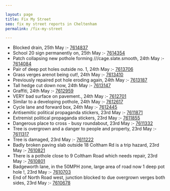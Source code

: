 ```yaml
---

layout: page
title: Fix My Street
seo: fix my street reports in Cheltenham
permalink: /fix-my-street

---
```


<!-- fix_marker starts -->

- Blocked drain, 25th May :- [7614837](https://www.fixmystreet.com/report/7614837)
- School 20 sign permanently on, 25th May :- [7614354](https://www.fixmystreet.com/report/7614354)
- Patch collapsing new pothole forming ///cage.slate.smooth, 24th May :- [7614084](https://www.fixmystreet.com/report/7614084)
- Pair of deep pot holes outside no. 1, 24th May :- [7613706](https://www.fixmystreet.com/report/7613706)
- Grass verges arenot being cut!, 24th May :- [7613410](https://www.fixmystreet.com/report/7613410)
- Previously repaired pot hole eroding again, 24th May :- [7613187](https://www.fixmystreet.com/report/7613187)
- Tall hedge cut down now, 24th May :- [7613147](https://www.fixmystreet.com/report/7613147)
- Graffiti, 24th May :- [7612959](https://www.fixmystreet.com/report/7612959)
- VERY bad surface on pavement., 24th May :- [7612701](https://www.fixmystreet.com/report/7612701)
- Similar to a developing pothole, 24th May :- [7612617](https://www.fixmystreet.com/report/7612617)
- Cycle lane and forward box, 24th May :- [7612445](https://www.fixmystreet.com/report/7612445)
- Antisemitic political propaganda stickers, 23rd May :- [7611871](https://www.fixmystreet.com/report/7611871)
- Extremist political propaganda stickers, 23rd May :- [7611855](https://www.fixmystreet.com/report/7611855)
- Dangerous place to cross - busy roundabout, 23rd May :- [7611332](https://www.fixmystreet.com/report/7611332)
- Tree is overgrown and a danger to people and property, 23rd May :- [7611317](https://www.fixmystreet.com/report/7611317)
- Tree is damaged, 23rd May :- [7611222](https://www.fixmystreet.com/report/7611222)
- Badly broken paving slab outside 18 Coltham Rd is a trip hazard, 23rd May :- [7610821](https://www.fixmystreet.com/report/7610821)
- There is a pothole close to 9 Coltham Road which needs repair, 23rd May :- [7610801](https://www.fixmystreet.com/report/7610801)
- Badgeworth lane, in the 50MPH zone, large area of road now 1 deep pot hole !, 23rd May :- [7610703](https://www.fixmystreet.com/report/7610703)
- End of North Road west, junction blocked to due overgrown verges both sides, 23rd May :- [7610678](https://www.fixmystreet.com/report/7610678)

<!-- fix_marker ends -->